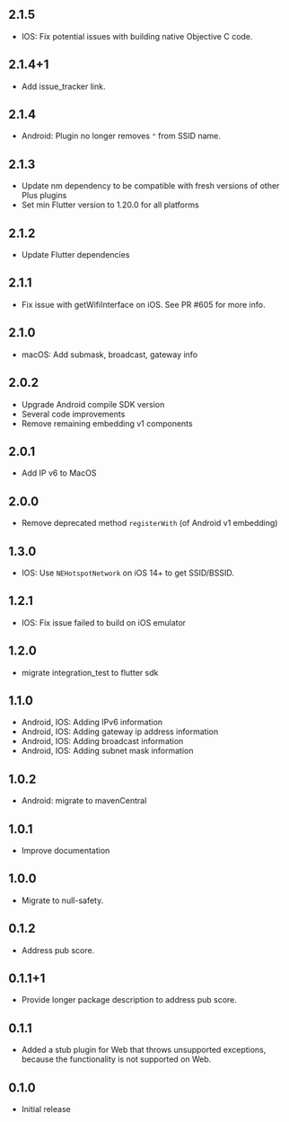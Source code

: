 ## 2.1.5

- IOS: Fix potential issues with building native Objective C code.

## 2.1.4+1

- Add issue_tracker link.

## 2.1.4

- Android: Plugin no longer removes `"` from SSID name.

## 2.1.3

- Update nm dependency to be compatible with fresh versions of other Plus plugins
- Set min Flutter version to 1.20.0 for all platforms

## 2.1.2

- Update Flutter dependencies

## 2.1.1

- Fix issue with getWifiInterface on iOS. See PR #605 for more info.

## 2.1.0

- macOS: Add submask, broadcast, gateway info

## 2.0.2

- Upgrade Android compile SDK version
- Several code improvements
- Remove remaining embedding v1 components

## 2.0.1

- Add IP v6 to MacOS

## 2.0.0

- Remove deprecated method `registerWith` (of Android v1 embedding)

## 1.3.0

- IOS: Use `NEHotspotNetwork` on iOS 14+ to get SSID/BSSID.

## 1.2.1

- IOS: Fix issue failed to build on iOS emulator

## 1.2.0

- migrate integration_test to flutter sdk

## 1.1.0

- Android, IOS: Adding IPv6 information
- Android, IOS: Adding gateway ip address information
- Android, IOS: Adding broadcast information
- Android, IOS: Adding subnet mask information

## 1.0.2

- Android: migrate to mavenCentral

## 1.0.1

- Improve documentation

## 1.0.0

- Migrate to null-safety.

## 0.1.2

- Address pub score.

## 0.1.1+1

- Provide longer package description to address pub score.

## 0.1.1

- Added a stub plugin for Web that throws unsupported exceptions, because
  the functionality is not supported on Web.

## 0.1.0

- Initial release
